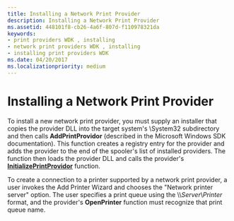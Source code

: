 ```yaml
---
title: Installing a Network Print Provider
description: Installing a Network Print Provider
ms.assetid: 448101f8-cb26-4a6f-807d-f110978321da
keywords:
- print providers WDK , installing
- network print providers WDK , installing
- installing print providers WDK
ms.date: 04/20/2017
ms.localizationpriority: medium
---
```


# Installing a Network Print Provider





To install a new network print provider, you must supply an installer that copies the provider DLL into the target system's \\System32 subdirectory and then calls **AddPrintProvidor** (described in the Microsoft Windows SDK documentation). This function creates a registry entry for the provider and adds the provider to the end of the spooler's list of installed providers. The function then loads the provider DLL and calls the provider's [**InitializePrintProvidor**](https://msdn.microsoft.com/library/windows/hardware/ff551614) function.

To create a connection to a printer supported by a network print provider, a user invokes the Add Printer Wizard and chooses the "Network printer server" option. The user specifies a print queue using the \\\\*Server*\\*Printer* format, and the provider's **OpenPrinter** function must recognize that print queue name.

 

 




